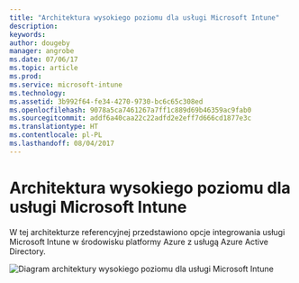 ```yaml
---
title: "Architektura wysokiego poziomu dla usługi Microsoft Intune"
description: 
keywords: 
author: dougeby
manager: angrobe
ms.date: 07/06/17
ms.topic: article
ms.prod: 
ms.service: microsoft-intune
ms.technology: 
ms.assetid: 3b992f64-fe34-4270-9730-bc6c65c308ed
ms.openlocfilehash: 9078a5ca7461267a7ff1c889d69b46359ac9fab0
ms.sourcegitcommit: addf6a40caa22c22adfd2e2eff7d666cd1877e3c
ms.translationtype: HT
ms.contentlocale: pl-PL
ms.lasthandoff: 08/04/2017
---
```

# <a name="high-level-architecture-for-microsoft-intune"></a>Architektura wysokiego poziomu dla usługi Microsoft Intune
W tej architekturze referencyjnej przedstawiono opcje integrowania usługi Microsoft Intune w środowisku platformy Azure z usługą Azure Active Directory.  

![Diagram architektury wysokiego poziomu dla usługi Microsoft Intune](/intune/media/intunearchitecture.svg)

